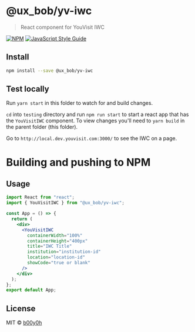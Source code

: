 # @ux_bob/yv-iwc

> React component for YouVisit IWC

[![NPM](https://img.shields.io/npm/v/@ux_bob/yv-iwc.svg)](https://www.npmjs.com/package/@ux_bob/yv-iwc) [![JavaScript Style Guide](https://img.shields.io/badge/code_style-standard-brightgreen.svg)](https://standardjs.com)

## Install

```bash
npm install --save @ux_bob/yv-iwc
```

## Test locally

Run `yarn start` in this folder to watch for and build changes.

`cd` into `testing` directory and run `npm run start` to start a react app that has the `YouVisitIWC` component. To view changes you'll need to `yarn build` in the parent folder (this folder).

Go to `http://local.dev.youvisit.com:3000/` to see the IWC on a page.

# Building and pushing to NPM

## Usage

```jsx
import React from "react";
import { YouVisitIWC } from "@ux_bob/yv-iwc";

const App = () => {
  return (
    <div>
      <YouVisitIWC
        containerWidth="100%"
        containerHeight="400px"
        title="IWC Title"
        institution="institution-id"
        location="location-id"
        showCode="true or blank"
      />
    </div>
  );
};
export default App;
```

## License

MIT © [b00y0h](https://github.com/b00y0h)
